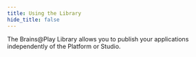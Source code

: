 ```yaml
---
title: Using the Library
hide_title: false
---
```


<!-- ## Overview
--- -->
The Brains@Play Library allows you to publish your applications independently of the Platform or Studio.